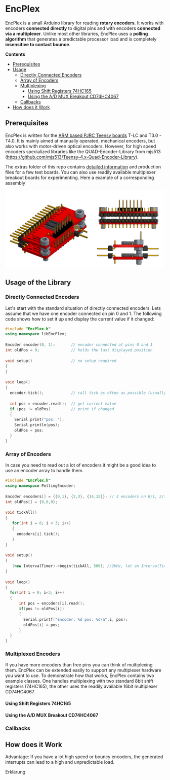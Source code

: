 # EncPlex
EncPlex is a small Arduino library for reading **rotary encoders**. It works with encoders **connected directly** to digital pins and with encoders **connected via a multiplexer**. Unlike most other libraries, EncPlex uses a **polling algorithm** that generates a predictable processor load and is completely **insensitive to contact bounce**.

**Contents**
<!-- vscode-markdown-toc -->
* [Prerequisites](#Prerequisites)
* [Usage](#Usage)
	* [Directly Connected Encoders](#DirectlyConnectedEncoders)
	* [Array of Encoders](#ArrayofEncoders)
	* [Multiplexing](#Multiplexing)
		* [Using Shift Registers 74HC165](#UsingShiftRegisters74HC165)
		* [Using the A/D MUX Breakout CD74HC4067](#UsingtheADMUXBreakoutCD74HC4067)
	* [Callbacks](#Callbacks)
* [How does it Work](#HowdoesitWork)

<!-- vscode-markdown-toc-config
	numbering=false
	autoSave=true
	/vscode-markdown-toc-config -->
<!-- /vscode-markdown-toc -->


## <a name='Prerequisites'></a>Prerequisites
EncPlex is written for the [ARM based PJRC Teensy boards](https://www.pjrc.com/teensy/) T-LC and T3.0 - T4.0. It is mainly aimed at manually operated, mechanical encoders, but also works with motor-driven optical encoders. However, for high speed encoders specialized libraries like the QUAD-Encoder-Library from mjs513 (https://github.com/mjs513/Teensy-4.x-Quad-Encoder-Library).

The extras folder of this repo contains [detailed information](extras/README.md) and production files for a few test boards. You can also use readily available multiplexer breakout boards for experimenting. Here a example of a corresponding assembly

![](extras/Boards/MPX_4067/assembly3d.jpg)

## <a name='Usage'></a>Usage of the Library

### <a name='DirectlyConnectedEncoders'></a>Directly Connected Encoders

Let's start with the standard situation of directly connected encoders. Lets assume that we have one encoder connected on pin 0 and 1. The following code shows how to set it up and display the current value if it changed:
```c++
#include "EncPlex.h"
using namespace libEncPlex;

Encoder encoder(0, 1);       // encoder connected at pins 0 and 1
int oldPos = 0;              // holds the last displayed position

void setup()                 // no setup required
{
}

void loop()
{
  encoder.tick();            // call tick as often as possible (usually 1-2kHz)

  int pos = encoder.read();  // get current value
  if (pos != oldPos)         // print if changed
  {
    Serial.print("pos: ");
    Serial.println(pos);
    oldPos = pos;
  }
}
```

### <a name='ArrayofEncoders'></a>Array of Encoders
In case you need to read out a lot of encoders it might be a good idea to use an encoder array to handle them.

```c++
#include "EncPlex.h"
using namespace PollingEncoder;

Encoder encoders[] = {{0,1}, {2,3}, {14,15}}; // 3 encoders on 0/1, 2/3 and 3/4
int oldPos[] = {0,0,0};

void tickAll()
{
   for(int i = 0; i < 3; i++)
   {
     encoders[i].tick();
   }
}

void setup()
{
   (new IntervalTimer)->begin(tickAll, 500); //2kHz, let an IntervalTimer do the tick work in the background...
}

void loop()
{
  for(int i = 0; i<3; i++)
  {
      int pos = encoders[i].read();
      if(pos != oldPos[i])
      {
        Serial.printf("Encoder: %d pos: %d\n",i, pos);
        oldPos[i] = pos;
      }
  }
}

```

### <a name='Multiplexing'></a>Multiplexed Encoders

If you have more encoders than free pins you can think of multiplexing them. EncPlex can be extended easily to support any multiplexer hardware you want to use. To demonstrate how that works, EncPlex contains two example classes. One handles multiplexing with two standard 8bit shift registers (74HC165), the other uses the readily available 16bit multiplexer CD74HC4067.

#### <a name='UsingShiftRegisters74HC165'></a>Using Shift Registers 74HC165

#### <a name='UsingtheADMUXBreakoutCD74HC4067'></a>Using the A/D MUX Breakout CD74HC4067

### <a name='Callbacks'></a>Callbacks


## <a name='HowdoesitWork'></a>How does it Work

Advantage: If you have a lot high speed or bouncy encoders, the generated interrupts can lead to a high and unpredictable load.

Erklärung